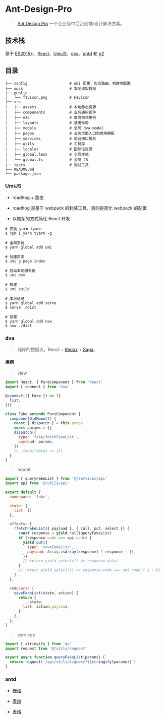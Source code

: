 # Ant-Design-Pro

> [Ant Design Pro] 一个企业级中后台前端/设计解决方案。

## 技术栈

基于 [ES2015+]、[React]、[UmiJS]、[dva]、[antd] 和 [g2]

## 目录

```shell
├── config                   # umi 配置，包含路由，构建等配置
├── mock                     # 本地模拟数据
├── public
│   └── favicon.png          # Favicon
├── src
│   ├── assets               # 本地静态资源
│   ├── components           # 业务通用组件
│   ├── e2e                  # 集成测试用例
│   ├── layouts              # 通用布局
│   ├── models               # 全局 dva model
│   ├── pages                # 业务页面入口和常用模板
│   ├── services             # 后台接口服务
│   ├── utils                # 工具库
│   ├── locales              # 国际化资源
│   ├── global.less          # 全局样式
│   └── global.ts            # 全局 JS
├── tests                    # 测试工具
├── README.md
└── package.json
```

### UmiJS

+ roadhog + 路由

+ roadhog 是基于 webpack 的封装工具，目的是简化 webpack 的配置

+ 以框架的方式简化 React 开发

```shell
# 安装 yarn tyarn
$ npm i yarn tyarn -g

# 全局安装
$ yarn global add umi

# 创建页面
$ umi g page index

# 启动本地服务器
$ umi dev

# 构建
$ umi build

# 本地验证
$ yarn global add serve
$ serve ./dist

# 部署
$ yarn global add now
$ now ./dist
```

### dva

> 纯粹的数据流，React + [Redux] + [Saga]。

#### 用例

> view

```js
import React, { PureComponent } from 'react'
import { connect } from 'dva'

@connect(({ Fake }) => ({
  list,
}))

class Fake extends PureComponent {
  componentDidMount() {
    const { dispatch } = this.props
    const params = {}
    dispatch({
      type: 'fake/fetchFakeList',
      payload: params,
    })
    // .then((data) => {})
  }
}
```

> model

```js
import { queryFakeList } from '@/services/api'
import api from '@/utils/api'

export default {
  namespace: 'fake',

  state: {
    list: [],
  },

  effects: {
    *fetchFakeList({ payload }, { call, put, select }) {
      const response = yield call(queryFakeList)
      if (response.code === api.code) {
        yield put({
          type: 'saveFakeList',
          payload: Array.isArray(response) ? response : [],
        })
        // return yield select(() => response.data)
      }
      // return yield select(() => response.code === api.code ? 1 : 0)
    },
  },

  reducers: {
    saveFakeList(state, action) {
      return {
        ...state,
        list: action.payload,
      }
    },
  },
}
```

> services

```js
import { stringify } from 'qs'
import request from '@/utils/request'

export async function queryFakeList(params) {
  return request(`/api/v1/list/query?${stringify(params)}`)
}
```

### antd

+ [栅格]

+ [表单]

+ [表格]

[Ant Design Pro]: https://pro.ant.design/index-cn

[ES2015+]: http://es6.ruanyifeng.com/

[React]: https://reactjs.org/

[UmiJS]: https://umijs.org/

[antd]: https://ant.design/docs/react/introduce-cn

[dva]: https://dvajs.com/

[g2]: https://antv.alipay.com/zh-cn/g2/3.x/index.html

[Redux]: https://redux.js.org/

[Saga]: https://redux-saga.js.org/

[栅格]: https://ant.design/components/grid-cn/

[表单]: https://ant.design/components/form-cn/

[表格]: https://ant.design/components/table-cn/
